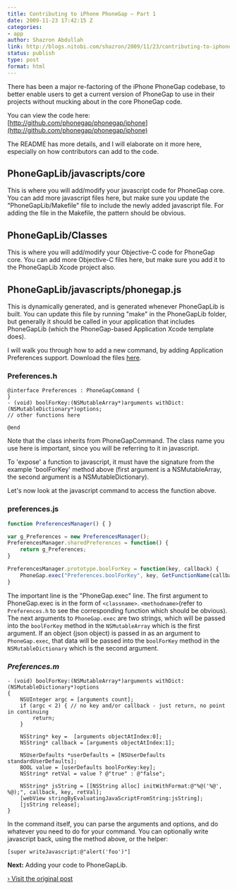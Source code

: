 ```yaml
---
title: Contributing to iPhone PhoneGap – Part 1
date: 2009-11-23 17:42:15 Z
categories:
- app
author: Shazron Abdullah
link: http://blogs.nitobi.com/shazron/2009/11/23/contributing-to-iphone-phonegap-part-1/
status: publish
type: post
format: html
---
```


There has been a major re-factoring of the iPhone PhoneGap codebase, to better enable users to get a current version of PhoneGap to use in their projects without mucking about in the core PhoneGap code.

You can view the code here: [http://github.com/phonegap/phonegap/iphone](http://github.com/phonegap/phonegap/iphone)

The README has more details, and I will elaborate on it more here, especially on how contributors can add to the code.

## PhoneGapLib/javascripts/core

This is where you will add/modify your javascript code for PhoneGap core. You can add more javascript files here, but make sure you update the "PhoneGapLib/Makefile" file to include the newly added javascript file. For adding the file in the Makefile, the pattern should be obvious.

## PhoneGapLib/Classes

This is where you will add/modify your Objective-C code for PhoneGap core. You can add more Objective-C files here, but make sure you add it to the PhoneGapLib Xcode project also.

## PhoneGapLib/javascripts/phonegap.js

This is dynamically generated, and is generated whenever PhoneGapLib is built. You can update this file by running "make" in the PhoneGapLib folder, but generally it should be called in your application that includes PhoneGapLib (which the PhoneGap-based Application Xcode template does).

I will walk you through how to add a new command, by adding Application Preferences support. Download the files [here](http://blogs.nitobi.com/shazron/wp-content/uploads/2009/11/PhoneGap_Preferences.zip).

### Preferences.h

```objc
@interface Preferences : PhoneGapCommand {
}
- (void) boolForKey:(NSMutableArray*)arguments withDict:(NSMutableDictionary*)options;
// other functions here

@end
```

Note that the class inherits from PhoneGapCommand. The class name you use here is important, since you will be referring to it in javascript.

To 'expose' a function to javascript, it must have the signature from the example 'boolForKey' method above (first argument is a NSMutableArray, the second argument is a NSMutableDictionary).

Let's now look at the javascript command to access the function above.

### preferences.js

```js
function PreferencesManager() { }

var g_Preferences = new PreferencesManager();
PreferencesManager.sharedPreferences = function() {
    return g_Preferences;
}

PreferencesManager.prototype.boolForKey = function(key, callback) {
    PhoneGap.exec("Preferences.boolForKey", key, GetFunctionName(callback));
}
```

The important line is the "PhoneGap.exec" line. The first argument to PhoneGap.exec is in the form of `<classname>`. `<methodname>`(refer to `Preferences.h` to see the corresponding function which should be obvious). The next arguments to `PhoneGap.exec` are two strings, which will be passed into the `boolForKey` method in the `NSMutableArray` which is the first argument. If an object (json object) is passed in as an argument to `PhoneGap.exec`, that data will be passed into the `boolForKey` method in the `NSMutableDictionary` which is the second argument.

### _Preferences.m_

```objc
- (void) boolForKey:(NSMutableArray*)arguments withDict:(NSMutableDictionary*)options
{
    NSUInteger argc = [arguments count];
    if (argc < 2) { // no key and/or callback - just return, no point in continuing
        return;
    }

    NSString* key =  [arguments objectAtIndex:0];
    NSString* callback = [arguments objectAtIndex:1];

    NSUserDefaults *userDefaults = [NSUserDefaults standardUserDefaults];
    BOOL value = [userDefaults boolForKey:key];
    NSString* retVal = value ? @"true" : @"false";

    NSString* jsString = [[NSString alloc] initWithFormat:@"%@('%@', %@);", callback, key, retVal];
    [webView stringByEvaluatingJavaScriptFromString:jsString];
    [jsString release];
}
```

In the command itself, you can parse the arguments and options, and do whatever you need to do for your command. You can optionally write javascript back, using the method above, or the helper:

```objc
[super writeJavascript:@"alert('foo')"]
```

**Next:** Adding your code to PhoneGapLib.

[› Visit the original post](http://blogs.nitobi.com/shazron/2009/11/23/contributing-to-iphone-phonegap-part-1/)
